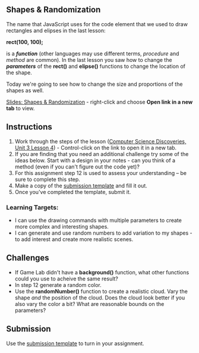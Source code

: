 [//]: # ( <p><iframe src="https://douglasurner.github.io/GDP1/units/1/assignments/U1.2-shapes-and-randomization/" width="100%" height="666px"></iframe></p> )

## Shapes & Randomization

[slides]: https://docs.google.com/presentation/d/13EoBXrYUvYSFUCWaQZwNEv7UG4H57X9KP75m-3VxN8I/edit?usp=sharing
[template]: https://drive.google.com/open?id=1X40JKUFPfV2LVLnYLslhv9c8OEHTMdFzin9_wf4xdf4

The name that JavaScript uses for the code element that we used to draw rectangles and elipses in the last lesson:

**rect(100, 100);**

is a ***function*** (other languages may use different terms, *procedure* and *method* are common). In the last lesson you saw how to change the ***parameters*** of the **rect()** and **elipse()** functions to change the location of the shape.

Today we're going to see how to change the size and proportions of the shapes as well.

[Slides: Shapes & Randomization][slides] - right-click and choose **Open link in a new tab** to view.

## Instructions

1. Work through the steps of the lesson ([Computer Science Discoveries, Unit 3 Lesson 4](https://studio.code.org/s/csd3-2018/stage/4/puzzle/1)) - Control-click on the link to open it in a new tab.
1. If you are finding that you need an additional challenge try some of the ideas below. Start with a design in your notes - can you think of a method (even if you can't figure out the code yet)?
1. For this assignment step 12 is used to assess your understanding – be sure to complete this step.
1. Make a copy of the [submission template][template] and fill it out.
1. Once you've completed the template, submit it.

### Learning Targets:

* I can use the drawing commands with multiple parameters to create more complex and interesting shapes.
* I can generate and use random numbers to add variation to my shapes - to add interest and create more realistic scenes.

## Challenges

* If Game Lab didn't have a **background()** function, what other functions could you use to acheive the same result?
* In step 12 generate a random color.
* Use the **randomNumber()** function to create a realistic cloud. Vary the shape *and* the position of the cloud. Does the cloud look better if you also vary the color a bit? What are reasonable bounds on the parameters?

## Submission

Use the [submission template][template] to turn in your assignment.
